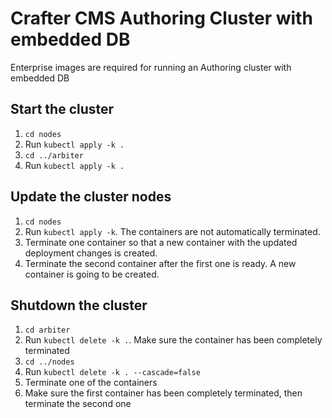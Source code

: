 # Crafter CMS Authoring Cluster with embedded DB

Enterprise images are required for running an Authoring cluster with embedded DB

## Start the cluster

1. `cd nodes`
2. Run `kubectl apply -k .`
3. `cd ../arbiter`
4. Run `kubectl apply -k .`

## Update the cluster nodes

1. `cd nodes`
2. Run `kubectl apply -k`. The containers are not automatically terminated.
3. Terminate one container so that a new container with the updated deployment changes is created.
4. Terminate the second container after the first one is ready. A new container is going to be created.

## Shutdown the cluster

1. `cd arbiter`
2. Run `kubectl delete -k .`. Make sure the container has been completely terminated
3. `cd ../nodes`
4. Run `kubectl delete -k . --cascade=false`
5. Terminate one of the containers
6. Make sure the first container has been completely terminated, then terminate the second one

